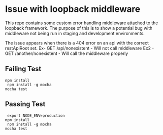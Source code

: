  # Issue with loopback middleware

 This repo contains some custom error handling middleware attached to
 the loopback framework. The purpose of this is to show a potential bug
 with middleware not being run in staging and development environments.

 The issue appears when there is a 404 error on an api with the correct
 restApiRoot set.
 	Ex- GET /api/nonexistent - Will not call middleware
	Ex2 - GET /another/nonexistent - Will call the middleware properly

 ## Failing Test
    npm install
	 npm install -g mocha
    mocha test

 ## Passing Test
 	 export NODE_ENV=production
    npm install
	 npm install -g mocha
    mocha test

